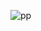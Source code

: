 ![pp](https://user-images.githubusercontent.com/52632809/103175653-5fd03000-488d-11eb-8b9a-90d6c92a9ccd.png)
